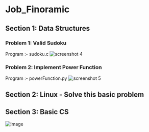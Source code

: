 # Job_Finoramic

## Section 1: Data Structures 

### Problem 1: Valid Sudoku
Program :- sudoku.c
![screenshot 4](https://user-images.githubusercontent.com/15088180/36391642-6407f00e-15cd-11e8-9b41-71b4202ddf34.png)

### Problem 2: Implement Power Function
Program :- powerFunction.py
![screenshot 5](https://user-images.githubusercontent.com/15088180/36391641-63bb78be-15cd-11e8-9649-6e8f54a14bf2.png)

## Section 2: Linux - Solve this basic problem 

## Section 3: Basic CS 
![image](https://user-images.githubusercontent.com/15088180/36712525-3826c57c-1baf-11e8-8bb4-734d5b51dec1.png)

